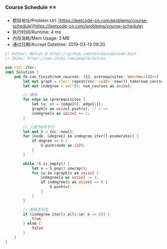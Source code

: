 
### Course Schedule :star::star:
- 题目地址/Problem Url: [https://leetcode-cn.com/problems/course-schedule](https://leetcode-cn.com/problems/course-schedule)
- 执行时间/Runtime: 4 ms 
- 内存消耗/Mem Usage: 3 MB
- 通过日期/Accept Datetime: 2019-03-13 09:20

```rust
// Author: Netcan @ https://github.com/netcan/Leetcode-Rust
// Zhihu: https://www.zhihu.com/people/netcan

use std::iter;
impl Solution {
    pub fn can_finish(num_courses: i32, prerequisites: Vec<Vec<i32>>) -> bool {
        let mut graph = iter::repeat(Vec::<i32>::new()).take(num_courses as usize).collect::<Vec<Vec<i32>>>();
        let mut indegree = vec![0; num_courses as usize];

        // 建图
        for edge in &prerequisites {
            let (u, v) = (edge[0], edge[1]);
            graph[v as usize].push(u); // v->u
            indegree[u as usize] += 1;
        }

        // 入度为0的节点
        let mut S = Vec::new();
        for (node, &degree) in indegree.iter().enumerate() {
            if degree == 0 {
                S.push(node as i32);
            }
        }

        while !S.is_empty() {
            let v = S.pop().unwrap();
            for &u in &graph[v as usize] {
                indegree[u as usize] -= 1;
                if indegree[u as usize] == 0 {
                    S.push(u);
                }
            }
        }

        // 图是否为空
        if (indegree.iter().all(|&e| e == 0)) {
            true
        } else {
            false
        }
    }
}


```
